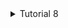 <details>
<summary>Tutorial 8</summary>

a. How many data your publlsher program will send to the message broker in one
run?

Jawab : Program penerbit (publisher) Anda akan mengirimkan sejumlah data ke broker pesan dalam satu jalankanannya tergantung pada panggilan yang terjadi pada "publish_event". Pada kali ini, terjadi lima panggilan kepada "publish_event" jadi data yang dikirim ke broker ada lima tiap kali jalan.

b. The url of: “amqp://guest:guest@localhost:5672” is the same as in the subscriber
program, what does it mean?

Jawab : Jika URL "amqp://guest:guest@localhost:5672" digunakan baik dalam program pelanggan (subscriber) maupun program penerbit (publisher), itu berarti keduanya akan terhubung ke broker pesan yang sama dengan konfigurasi yang sama juga. Dengan kata lain, mereka akan berkomunikasi melalui protokol AMQP dengan menggunakan kredensial yang sama untuk otentikasi, dan broker pesan akan berada pada mesin lokal Anda (localhost) di port default AMQP (5672). Ini memungkinkan kedua program untuk berinteraksi dengan pesan yang sama yang dipublikasikan melalui broker pesan yang sama.

</details>